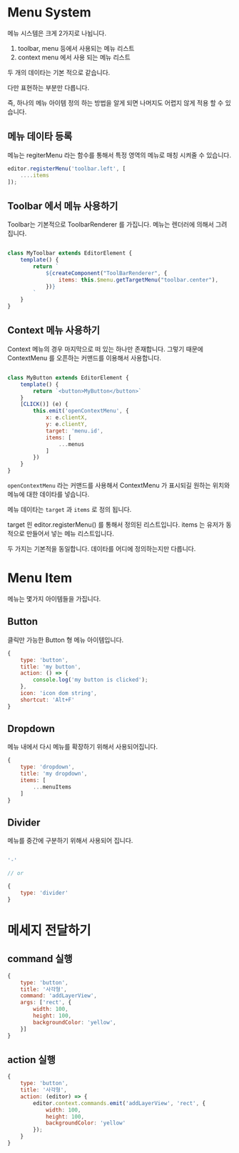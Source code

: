 # Menu System 

메뉴 시스템은 크게 2가지로 나뉩니다. 

1. toolbar, menu 등에서 사용되는 메뉴 리스트 
2. context menu 에서 사용 되는 메뉴 리스트 

두 개의 데이타는 기본 적으로 같습니다. 

다만 표현하는 부분만 다릅니다. 

즉, 하나의 메뉴 아이템 정의 하는 방법을 알게 되면 나머지도 어렵지 않게 적용 할 수 있습니다. 

## 메뉴 데이타 등록 

메뉴는 regiterMenu 라는 함수를 통해서  특정 영역의 메뉴로 매칭 시켜줄 수 있습니다. 

```js
editor.registerMenu('toolbar.left', [
    ....items
]);

```

## Toolbar 에서 메뉴 사용하기 

Toolbar는 기본적으로 ToolbarRenderer 를 가집니다.  메뉴는 렌더러에 의해서 그려집니다. 

```js

class MyToolbar extends EditorElement {
    template() {
        return `
            ${createComponent("ToolBarRenderer", {
                items: this.$menu.getTargetMenu("toolbar.center"),
            })}       
        `
    }
}

```

## Context 메뉴 사용하기 

Context 메뉴의 경우 마지막으로 떠 있는 하나만 존재합니다. 그렇기 때문에 ContextMenu 를 오픈하는 커맨드를 이용해서 사용합니다. 

```js

class MyButton extends EditorElement {
    template() {
        return `<button>MyButton</button>`
    }
    [CLICK()] (e) {
        this.emit('openContextMenu', {
            x: e.clientX,
            y: e.clientY,
            target: 'menu.id',
            items: [
                ...menus
            ]
        })
    }
}

```

`openContextMenu` 라는 커맨드를 사용해서 ContextMenu 가 표시되길 원하는 위치와 메뉴에 대한 데이타를 넣습니다. 

메뉴 데이타는 `target` 과 `items` 로 정의 됩니다. 

target 읜 editor.registerMenu() 를 통해서 정의된 리스트입니다. 
items 는 유저가 동적으로 만들어서 넣는 메뉴 리스트입니다. 

두 가지는 기본적을 동일합니다. 데이타를 어디에 정의하는지만 다릅니다. 

# Menu Item 

메뉴는 몇가지 아이템들을 가집니다. 

## Button 

클릭만 가능한 Button 형 메뉴 아이템입니다. 

```js
{
    type: 'button',
    title: 'my button',
    action: () => {
        console.log('my button is clicked');
    },
    icon: 'icon dom string', 
    shortcut: 'Alt+F'
}
```

## Dropdown 

메뉴 내에서 다시 메뉴를 확장하기 위해서 사용되어집니다. 

```js
{
    type: 'dropdown',
    title: 'my dropdown',
    items: [
        ...menuItems
    ]
}

```

## Divider 

메뉴를 중간에 구분하기 위해서 사용되어 집니다. 

```js

'-' 

// or 

{
    type: 'divider'
}

```

# 메세지 전달하기 

## command 실행 
```js
{
    type: 'button',
    title: '사각형',
    command: 'addLayerView',
    args: ['rect', {
        width: 100,
        height: 100,
        backgroundColor: 'yellow',
    }]
}

```

## action 실행 

```js
{
    type: 'button',
    title: '사각형',
    action: (editor) => {
        editor.context.commands.emit('addLayerView', 'rect', { 
            width: 100, 
            height: 100,
            backgroundColor: 'yellow'
        });
    }
}

```